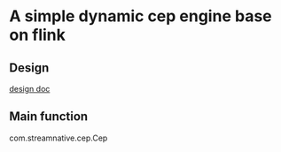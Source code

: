 # A simple dynamic cep engine base on flink

## Design
[design doc](https://docs.google.com/document/d/19-iTgrK6Gc9r3ljgJjIjNAvmnOt8IPrtS3Fhyo6I230/edit?usp=sharing)

## Main function
com.streamnative.cep.Cep

